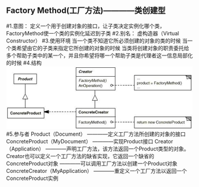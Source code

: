 Factory Method(工厂方法)————类创建型
------------------------------------
#1.意图：
定义一个用于创建对象的接口，让子类决定实例化哪个类，FactoryMethod使一个类的实例化延迟到子类
#2.别名：
虚构造器（Virtual Constructor）
#3.使用环境
当一个类不知道它所必须创建的对象的类的时候
    当一个类希望由它的子类来指定它所创建的对象的时候
    当类将创建对象的职责委托给多个帮助子类中的某一个，并且你希望将哪一个帮助子类是代理者这一信息局部化的时候
#4.结构
![github](https://github.com/IceDcap/Gof-DesignPatterns/blob/master/uml/Factory.JPG "Factory")
#5.参与者
    Product（Document）
        ————定义工厂方法所创建的对象的接口
    ConcreteProduct（MyDocument）
        ————实现Product接口
    Creator（Application）
        ————声明工厂方法，该方法返回一个Product类型的对象。Creator也可以定义一个工厂方法的缺省实现，它返回一个缺省的ConcreteProduct对象
        ————可以调用工厂方法以创建一个Product对象
    ConcreteCreator（MyApplication）
        ————重定义一个工厂方法以返回一个ConcreteProduct实例